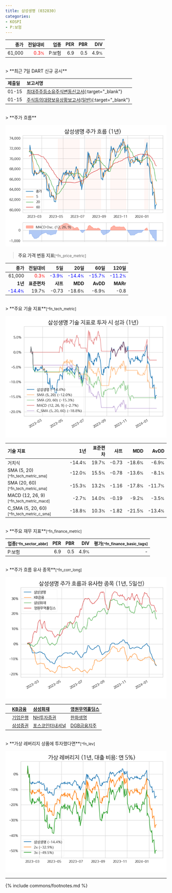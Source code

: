 ```yaml
---
title: 삼성생명 (032830)
categories:
- KOSPI
- P:보험
---
```

| **종가** | **전일대비** | **업종** | **PER** | **PBR** | **DIV** |
| -------: | -----------: | -------: | ------: | ------: | ------: |
| 61,000 | <span style="color: red">0.3<small>%</small></span> | P:보험 | 6.9 | 0.5 | 4.9<small>%</small> |

<!-- more -->

<br>
> **최근 7일 DART 신규 공시**<a id="dart"></a>


| **제출일** | **보고서명** |
| :--------- | :----------- |
| 01-15 | [최대주주등소유주식변동신고서](https://dart.fss.or.kr/dsaf001/main.do?rcpNo=20240115800774){:target="_blank"} |
| 01-15 | [주식등의대량보유상황보고서(일반)](https://dart.fss.or.kr/dsaf001/main.do?rcpNo=20240115000339){:target="_blank"} |

<br>
> **주가 흐름**<a id="price"></a>

![032830](/stock/images/032830.png)

> **주요 가격 변동 지표**<small>[^fn_price_metric]</small>

| **종가** | **전일대비** | **5일** | **20일** | **60일** | **120일** |
| -------: | -----------: | ------: | -------: | -------: | --------: |
| 61,000 | <span style="color: red">0.3<small>%</small></span> | <span style="color: blue">-3.9<small>%</small></span> | <span style="color: blue">-14.4<small>%</small></span> | <span style="color: blue">-15.7<small>%</small></span> | <span style="color: blue">-11.2<small>%</small></span> |
| **1년** | **표준편차** | **샤프** | **MDD** | **AvDD** | **MARr** |
| <span style="color: blue">-14.4<small>%</small></span> | 19.7<small>%</small> | -0.73 | -18.6<small>%</small> | -6.9<small>%</small> | -0.8 |

<br>
> **주요 기술 지표**<small>[^fn_tech_metric]</small>


![032830](/stock/images/032830_tech.png)

| **기술 지표** | **1년** | **표준편차** | **샤프** | **MDD** | **AvDD** |
| :------------ | ------: | -----------: | -------: | ------: | -------: |
| 거치식 | -14.4<small>%</small> | 19.7<small>%</small> | -0.73 | -18.6<small>%</small> | -6.9<small>%</small> |
| SMA (5, 20)<small>[^fn_tech_metric_sma]</small> | -12.0<small>%</small> | 15.5<small>%</small> | -0.78 | -13.6<small>%</small> | -8.1<small>%</small> |
| SMA (20, 60)<small>[^fn_tech_metric_sma]</small> | -15.3<small>%</small> | 13.2<small>%</small> | -1.16 | -17.8<small>%</small> | -11.7<small>%</small> |
| MACD (12, 26, 9)<small>[^fn_tech_metric_macd]</small> | -2.7<small>%</small> | 14.0<small>%</small> | -0.19 | -9.2<small>%</small> | -3.5<small>%</small> |
| C_SMA (5, 20, 60)<small>[^fn_tech_metric_c_sma]</small> | -18.8<small>%</small> | 10.3<small>%</small> | -1.82 | -21.5<small>%</small> | -13.4<small>%</small> |

<br>
> **주요 재무 지표**<small>[^fn_finance_metric]</small>

| **업종**<small>[^fn_sector_abbr]</small> | **PER** | **PBR** | **DIV** | **평가**<small>[^fn_finance_basic_tags]</small> |
| :--------------------------------------- | ------: | ------: | ------: | ----------------------------------------------: |
| P:보험 | 6.9 | 0.5 | 4.9<small>%</small> | - |

<br>
> **주가 흐름 유사 종목**<a id="corr"></a><small>[^fn_corr_long]</small>

![032830](/stock/images/032830_corr.png)

|    | [KB금융](/105560/) | [삼성화재](/000810/) | [영원무역홀딩스](/009970/) |
| :- | :------------------------------------- | :------------------------------------- | :--------------------------------------|
|    | [기업은행](/024110/) | [NH투자증권](/005940/) | [한화생명](/088350/) |
|    | [삼성증권](/016360/) | [포스코인터내셔널](/047050/) | [DGB금융지주](/139130/) |

<br>
> **가상 레버리지 상품에 투자했다면**<a id="2x"></a><small>[^fn_lev]</small>

![032830](/stock/images/032830_2x.png)

---
{% include commons/footnotes.md %}